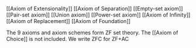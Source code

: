 [[Axiom of Extensionality]]
[[Axiom of Separation]]
[[Empty-set axiom]]
[[Pair-set axiom]]
[[Union axiom]]
[[Power-set axiom]]
[[Axiom of Infinity]]
[[Axiom of Replacement]]
[[Axiom of Foundation]]

The 9 axioms and axiom schemes form ZF set theory.
The [[Axiom of Choice]] is not included. We write ZFC for ZF+AC